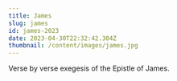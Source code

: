 ```yaml
---
title: James
slug: james
id: james-2023
date: 2023-04-30T22:32:42.304Z
thumbnail: /content/images/james.jpg
---
```

V﻿erse by verse exegesis of the Epistle of James.